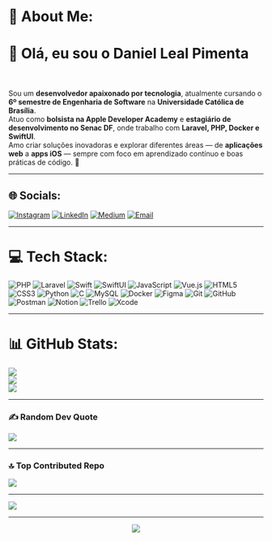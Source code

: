 # 💫 About Me:
# 👋 Olá, eu sou o Daniel Leal Pimenta<br><br>
Sou um **desenvolvedor apaixonado por tecnologia**, atualmente cursando o **6º semestre de Engenharia de Software** na **Universidade Católica de Brasília**.  
Atuo como **bolsista na Apple Developer Academy** e **estagiário de desenvolvimento no Senac DF**, onde trabalho com **Laravel, PHP, Docker e SwiftUI**.  
Amo criar soluções inovadoras e explorar diferentes áreas — de **aplicações web** a **apps iOS** — sempre com foco em aprendizado contínuo e boas práticas de código. 🚀  

---

## 🌐 Socials:
[![Instagram](https://img.shields.io/badge/Instagram-%23E4405F.svg?logo=Instagram&logoColor=white)](https://instagram.com/danielleal133) 
[![LinkedIn](https://img.shields.io/badge/LinkedIn-%230077B5.svg?logo=linkedin&logoColor=white)](https://linkedin.com/in/daniel-leal-pimenta) 
[![Medium](https://img.shields.io/badge/Medium-12100E?logo=medium&logoColor=white)](https://medium.com/@danielleal54321) 
[![Email](https://img.shields.io/badge/Email-D14836?logo=gmail&logoColor=white)](mailto:danielleal54321@gmail.com) 

---

# 💻 Tech Stack:
![PHP](https://img.shields.io/badge/php-%23777BB4.svg?style=for-the-badge&logo=php&logoColor=white) 
![Laravel](https://img.shields.io/badge/laravel-%23FF2D20.svg?style=for-the-badge&logo=laravel&logoColor=white) 
![Swift](https://img.shields.io/badge/swift-F54A2A?style=for-the-badge&logo=swift&logoColor=white)
![SwiftUI](https://img.shields.io/badge/SwiftUI-0175C2?style=for-the-badge&logo=swift&logoColor=white)
![JavaScript](https://img.shields.io/badge/javascript-%23323330.svg?style=for-the-badge&logo=javascript&logoColor=%23F7DF1E) 
![Vue.js](https://img.shields.io/badge/vue.js-%2335495e.svg?style=for-the-badge&logo=vuedotjs&logoColor=%234FC08D)
![HTML5](https://img.shields.io/badge/html5-%23E34F26.svg?style=for-the-badge&logo=html5&logoColor=white) 
![CSS3](https://img.shields.io/badge/css3-%231572B6.svg?style=for-the-badge&logo=css3&logoColor=white)
![Python](https://img.shields.io/badge/python-3670A0?style=for-the-badge&logo=python&logoColor=ffdd54)
![C](https://img.shields.io/badge/c-%2300599C.svg?style=for-the-badge&logo=c&logoColor=white)
![MySQL](https://img.shields.io/badge/mysql-4479A1.svg?style=for-the-badge&logo=mysql&logoColor=white) 
![Docker](https://img.shields.io/badge/docker-%230db7ed.svg?style=for-the-badge&logo=docker&logoColor=white)
![Figma](https://img.shields.io/badge/figma-%23F24E1E.svg?style=for-the-badge&logo=figma&logoColor=white)
![Git](https://img.shields.io/badge/git-%23F05033.svg?style=for-the-badge&logo=git&logoColor=white)
![GitHub](https://img.shields.io/badge/github-%23121011.svg?style=for-the-badge&logo=github&logoColor=white)
![Postman](https://img.shields.io/badge/Postman-FF6C37?style=for-the-badge&logo=postman&logoColor=white)
![Notion](https://img.shields.io/badge/Notion-%23000000.svg?style=for-the-badge&logo=notion&logoColor=white)
![Trello](https://img.shields.io/badge/Trello-%23026AA7.svg?style=for-the-badge&logo=Trello&logoColor=white)
![Xcode](https://img.shields.io/badge/Xcode-007ACC?style=for-the-badge&logo=xcode&logoColor=white)

---

# 📊 GitHub Stats:
![](https://github-readme-stats.vercel.app/api?username=daniellealpimenta&theme=dark&hide_&include_all_commits=true&count_private=true)<br/>
![](https://nirzak-streak-stats.vercel.app/?user=daniellealpimenta&theme=dark&hide_border=true)<br/>
![](https://github-readme-stats.vercel.app/api/top-langs/?username=daniellealpimenta&theme=dark&hide_border=true&include_all_commits=true&count_private=true&layout=compact)

---

### ✍️ Random Dev Quote
![](https://quotes-github-readme.vercel.app/api?type=horizontal&theme=radical)

---

### 🔝 Top Contributed Repo
![](https://github-contributor-stats.vercel.app/api?username=daniellealpimenta&limit=5&theme=dark&combine_all_yearly_contributions=true)

---

[![](https://visitcount.itsvg.in/api?id=daniellealpimenta&icon=0&color=0)](https://visitcount.itsvg.in)

---

<p align="center">
  <a href="https://github.com/DenverCoder1/readme-typing-svg">
    <img src="https://readme-typing-svg.demolab.com/?lines=Desenvolvedor%20Fullstack%20%7C%20iOS%20Developer;Apaixonado%20por%20tecnologia%20e%20inovação;Sempre%20buscando%20novos%20desafios%20🚀;&font=Fira%20Code&center=true&width=600&height=45&color=f75c7e&vCenter=true&pause=1000&size=22" />
  </a>
</p>
